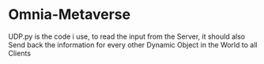 # Omnia-Metaverse

UDP.py is the code i use, to read the input from the Server, it should also Send back the information for every other Dynamic Object in the World to all Clients
